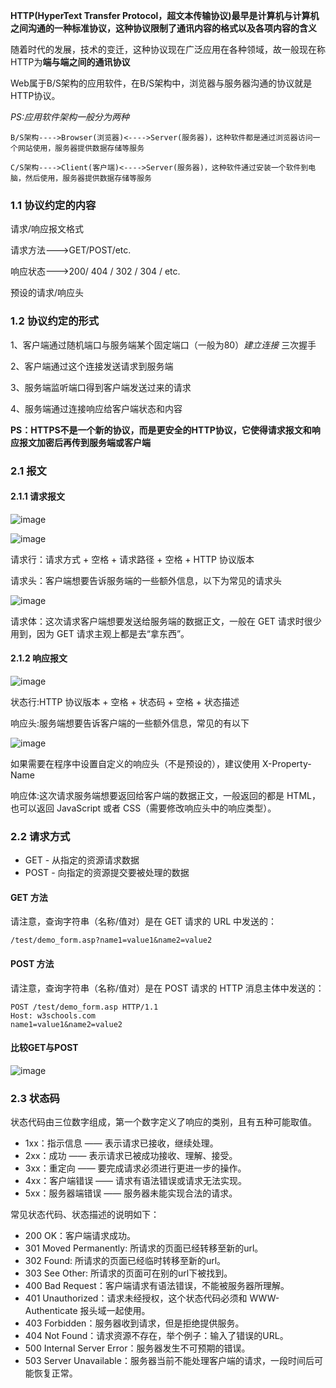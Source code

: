 **HTTP(HyperText Transfer Protocol，超文本传输协议)最早是计算机与计算机之间沟通的一种标准协议，这种协议限制了通讯内容的格式以及各项内容的含义**


随着时代的发展，技术的变迁，这种协议现在广泛应用在各种领域，故一般现在称HTTP为**端与端之间的通讯协议**

Web属于B/S架构的应用软件，在B/S架构中，浏览器与服务器沟通的协议就是HTTP协议。

*PS:应用软件架构一般分为两种*

    B/S架构---->Browser(浏览器)<---->Server(服务器)，这种软件都是通过浏览器访问一个网站使用，服务器提供数据存储等服务
    
    C/S架构---->Client(客户端)<---->Server(服务器)，这种软件通过安装一个软件到电脑，然后使用，服务器提供数据存储等服务
    
 ### 1.1 协议约定的内容
 
 请求/响应报文格式
 
 请求方法--->GET/POST/etc.
 
 响应状态--->200/ 404 / 302 / 304 / etc.
 
 预设的请求/响应头
 
 ### 1.2 协议约定的形式
 
 1、客户端通过随机端口与服务端某个固定端口（一般为80）*建立连接* 三次握手
 
 2、客户端通过这个连接发送请求到服务端
 
 3、服务端监听端口得到客户端发送过来的请求
 
 4、服务端通过连接响应给客户端状态和内容
 
 **PS：HTTPS不是一个新的协议，而是更安全的HTTP协议，它使得请求报文和响应报文加密后再传到服务端或客户端**
 
 ### 2.1 报文
     
 #### 2.1.1 请求报文
 
 ![image](https://github.com/sunidol/Network-of-computer/blob/master/image/pic1.jpg)
 
 ![image](https://github.com/sunidol/Network-of-computer/blob/master/image/pic2.jpg)
 
 请求行：请求方式 + 空格 + 请求路径 + 空格 + HTTP 协议版本
 
 请求头：客户端想要告诉服务端的一些额外信息，以下为常见的请求头
 
 ![image](https://github.com/sunidol/Network-of-computer/blob/master/image/pic3.jpg)
 
 请求体：这次请求客户端想要发送给服务端的数据正文，一般在 GET 请求时很少用到，因为 GET 请求主观上都是去“拿东西”。
 
 #### 2.1.2 响应报文
 
 ![image](https://github.com/sunidol/Network-of-computer/blob/master/image/pic4.jpg)
 
 状态行:HTTP 协议版本 + 空格 + 状态码 + 空格 + 状态描述
 
 响应头:服务端想要告诉客户端的一些额外信息，常见的有以下
 
 ![image](https://github.com/sunidol/Network-of-computer/blob/master/image/pic5.jpg)
 
 如果需要在程序中设置自定义的响应头（不是预设的），建议使用 X-Property-Name
 
 响应体:这次请求服务端想要返回给客户端的数据正文，一般返回的都是 HTML，也可以返回 JavaScript 或者 CSS（需要修改响应头中的响应类型）。
 
 ### 2.2 请求方式
 
 + GET - 从指定的资源请求数据
 + POST - 向指定的资源提交要被处理的数据
 
 #### GET 方法
 
 请注意，查询字符串（名称/值对）是在 GET 请求的 URL 中发送的：

    /test/demo_form.asp?name1=value1&name2=value2
    
 #### POST 方法
 
 请注意，查询字符串（名称/值对）是在 POST 请求的 HTTP 消息主体中发送的：
 
    POST /test/demo_form.asp HTTP/1.1
    Host: w3schools.com
    name1=value1&name2=value2
 
 #### 比较GET与POST
 
  ![image](https://github.com/sunidol/Network-of-computer/blob/master/image/pic6.jpg)
  
 
 ### 2.3 状态码
 
 状态代码由三位数字组成，第一个数字定义了响应的类别，且有五种可能取值。
 
  + 1xx：指示信息 —— 表示请求已接收，继续处理。
  + 2xx：成功 —— 表示请求已被成功接收、理解、接受。
  + 3xx：重定向 —— 要完成请求必须进行更进一步的操作。
  + 4xx：客户端错误 —— 请求有语法错误或请求无法实现。
  + 5xx：服务器端错误 —— 服务器未能实现合法的请求。
 
 常见状态代码、状态描述的说明如下：
  + 200 OK：客户端请求成功。
  + 301 Moved Permanently: 所请求的页面已经转移至新的url。
  + 302 Found: 所请求的页面已经临时转移至新的url。
  + 303 See Other: 所请求的页面可在别的url下被找到。
  + 400 Bad Request：客户端请求有语法错误，不能被服务器所理解。
  + 401 Unauthorized：请求未经授权，这个状态代码必须和  WWW-Authenticate 报头域一起使用。
  + 403 Forbidden：服务器收到请求，但是拒绝提供服务。
  + 404 Not Found：请求资源不存在，举个例子：输入了错误的URL。
  + 500 Internal Server Error：服务器发生不可预期的错误。
  + 503 Server Unavailable：服务器当前不能处理客户端的请求，一段时间后可能恢复正常。
